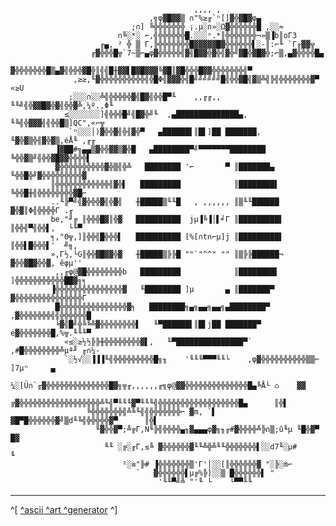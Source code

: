 
     
     
                                             ,,,, ,
                                   ,╗φ▓█▓▓▒ ∩"%≥╓`ⁿ[]▓╬▓█▓φ▄
                               ;∩] ╚╬╬╬╬╬╬╬ ¡.µ░∩»░Ω▓╬╬╬╬╬╬█ ,░░≈
                            ∩╚░*░ ⌐,╣╬╬╬╬╬╬█.░░░ⁿ.*║╬╬╬╬╬╬╬¬»▒▐b║oΓ3
                        ╓▄, ² ╬ ▒ Γ,╠╬╬╬╬╬╬╬█▓▓▓▓▓█▓╬╬╬╬╬╬▌░-║:⌐╙ `Γ╓▓▓╦
                      ╓▓╬╬╬█╦`7~▒⌐▄φ▓╬╬╬╬╬╣▓╣█▓▓╬▓╬╣▓╬╝▓█╬▓█▓╬;⌐▒,▄▓╬╬╬╬█▄
                     ▓╬╬╬╬╬╬╬█▒▄▓╣╬╬╬▓█╬║╣╣█╫▓▓▌█▓█▓▓▓╚▓█║▓█╬╬╬█▓▓╬╬╬╬╬╬╬╣▀
                  ,≥≥,╙▓╬╬╬╬╬╬╬╬╬╬╣╬█Φ╣▓▓▓╬╣█╝╝╝╝╝╝█╣╬╬▓█╣▓▒╩╣╠╣╬╬╬╬╬╬╬▓▀ «≥U
                 ;░░░∩░░╩╣╬╬╬╬╬▓╣█▓╣╬╬█▀╙    ,,╓╓,,    ╙╙╝╣╬▓▓█▓╬▓╣╬╬▓╩,¼º.,Φ╙
                ≤░░░░░░░]╣╬╬╬█╝╣█▓╬╝╙  ,▄██████████████▄,  ╙╚╣╬▓▓▓╣╣╬╬█▒]QC",«⌐╦
                 `ⁿ░░░│)▓╬╬▓╣╬╢▓╬▀   ▄██████▌║█▌]██ ███████,  ╙▓╬▓▒╬╢▓╬▓▒,éÅ╙ ,╓╓
              ▐▓██#╗▄▄▒▓╬╬▓▓▒▓╬█   ▄████████▀╝▀▀▀▀▀▀▀████████   ╚╬╬▓▒╝╣╬╬▓█▓▓╬╬╬╬▌
              ▓╬╬╬╬╬╬╬╬╬╬▓╬▒╣╬╩   ████████ '⌐       ▀ ║███████▄  ╙╬╬█╬╝▓╬╬╬╬╬╬╬╬╬▓
             ║╬╬╬╬╬╬╬╬╬╬╬╬╣▓╬▌   █████████            ║████████▌  ╚╬╬█╫╣╬╬╬╬╬╬╬╬▓█⌐
             ..╙╠▀╝╣▓╬╬╬▓╣╬▓╣   ╫█████▒╙╙█   , ,,,,,, ║▒╙╙██████   ▓╬▓║Φ╣╬╬╬╬Γ .╓
             be,"╜╔ ║╬╬╬█▓║╬▓   ██████████  jµ▐╚▐│▌╛Γ ║█████████▌  ║╬╬╣▀╣╬╬▌,   └╙▀
             ╕,"Θ╦,]║╬╬╣█╬╬╬▌   ██████████ [%[∩t∩⌐µ]j ║█████████▌  ║╬╬▌█╬╬╬▌'  ╝╗,
             »,Γ½,└G║╬╬▓█▓▓╬▓   ╫█████▒╠╠█ ""`"^^" "" ║▒╠╠██████¬  ▓╬╬▓█▓╬╬▓, êφµ''
              ,,╓φ@▓█╬╬╬╬╬╬╬╬b   █████████            ║████████▌  ]╬╬╬╬╬╬╬╬╬╬╬██▓╗╕
             ▐╬╬╬╬╬╬╬╬╬╬╬╬╬╬╬▓   ╙████████ ]µ       ▄ ║███████▀   ▓╬╬╬╬╬╬╬╬╬╬╬╬╬╬╬Γ
              █╬╬╬╬╬╬╬╬╬╬╬╬╬╬╬▓╕   ████████╗▄╗▄▄╗▄▄╗▄████████▀  ,▓╬╬╬╬╬╬╬╣╣╬╬╬╬╬╬█
              ╘▓╣█╝╬╚╚╩▓╬╬╬╬╬╬╬╬▌   ╙▀██████▌║█▌j██ ███████▀   é▓╬╬╬╬╬╬╬█,%╦.╙╙╙▀
                «≤░≥½½╠╠╫╬╬╬╬╬╬╬╬▓▌,   ╙▀███████████████▀`  ,#█╬╬╬╬╬╬╬╬╩µª╜ ╓∩¼-
                `░½√░░▐▐▐╙╣╬╬╬╬╬╬╬╬╬█╗╖    '╙╙╙▀▀▀╙╙└    ,φ▓╬╬╬╬╬╬╬╬╬╬▒▒⌐ ]7µⁿ     ▄
                  ¼░[Ü∩`╓▓╬╬╬╬╬╬╬╬╬╬╬╬╬╬█▓╗╦╓,,,,,,╓╗φ@▓▓╬╬╬╬╬╬╬╬╬╬╬╬╬╬█▄╚Å└ ⌂    ▓▓
                      ╔▓╬╬╬╬╬╬╬╬╬╬╬╬╬╬╬╬╬╬╩╙╣▀╙╙╙▓▀╙╙╙╣╬╬╬╬╬╬╬╬╬╬╬╬╬╬╬╬╬╬█▄      ║╬▌
                     ╚╬╬╬╬╬╬╬╣╩╚╙╣╣╬╬╬╬╬╬╬⌐ ▓m, `▌ ▓█▀█╬╬╬╬╬╬▓╝▒d╙╚╣╬╬╬╬╬▓▀      ║╬▌
                       ╙▓╬╬▓▀;╩╔Γ,N╙╠╣╬╬╬╬▄╖▓▄▄▄φ▓╗╖╓#▓╬╬╬╬╩╠∩▒;û╙µ ╙█╬▓▀         █▓
                         ╙╙ ░╔░╓Γ,≤╚ ▓╬╬╬╬╬╬▓╙╙╩╬╩╙╙╬╬╬╬╬╬╬▌░░d7╙░µ#               ╙
                             ²░≡"╠# ▐╬╬╬╬╬╬╬▒'Γ'│░░[║╬╬╬╬╬╬▓ "░╠░m⌐
                                `   ▓╬╬╬╬╬╬▌µ╔%╠]░░▒ █╬╬╬╬╬╬▌ "
                                     '╙╙▀╝╩ "'╙ └    └▀▀╙╙
     
    
---
^[ [^ascii ^art ^generator](http://asciiart.club) ^] 
